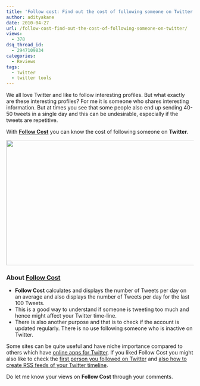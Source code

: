 ```yaml
---
title: 'Follow cost: Find out the cost of following someone on Twitter'
author: adityakane
date: 2010-04-27
url: /follow-cost-find-out-the-cost-of-following-someone-on-twitter/
views:
  - 378
dsq_thread_id:
  - 2947109834
categories:
  - Reviews
tags:
  - Twitter
  - twitter tools
---
```

We all love Twitter and like to follow interesting profiles. But what exactly are these interesting profiles? For me it is someone who shares interesting information. But at times you see that some people also end up sending 40-50 tweets in a single day and this can be undesirable, especially if the tweets are repetitive.

With **<a href="http://followcost.com" onclick="_gaq.push(['_trackEvent', 'outbound-article', 'http://followcost.com', 'Follow Cost']);" >Follow Cost</a>** you can know the cost of following someone on **Twitter**.

<a rel="attachment wp-att-24134" href="http://devilsworkshop.org/follow-cost-find-out-the-cost-of-following-someone-on-twitter/follow_cost_twitter/"><img class="aligncenter size-full wp-image-24134" title="follow_cost_twitter" src="http://cdn.devilsworkshop.org/files/2010/04/follow_cost_twitter.png" alt="" width="550" height="337" /></a>

### **About <a href="http://followcost.com" onclick="_gaq.push(['_trackEvent', 'outbound-article', 'http://followcost.com', 'Follow Cost']);" >Follow Cost</a>**

  * **Follow Cost** calculates and displays the number of Tweets per day on an average and also displays the number of Tweets per day for the last 100 Tweets.
  * This is a good way to understand if someone is tweeting too much and hence might affect your Twitter time-line.
  * There is also another purpose and that is to check if the account is updated regularly. There is no use following someone who is inactive on Twitter.

Some sites can be quite useful and have niche importance compared to others which have [online apps for Twitter][1]. If you liked Follow Cost you might also like to check the [first person you followed on Twitter][2] and [also how to create RSS feeds of your Twitter timeline][3].

Do let me know your views on **Follow Cost** through your comments.

 [1]: http://devilsworkshop.org/5-twitter-application-websites-which-you-need-to-try-out-part-ii/ "online apps for Twitter"
 [2]: http://devilsworkshop.org/whom-did-you-first-follow-on-twitter/ "first person you followed on Twitter"
 [3]: http://devilsworkshop.org/readtwit-looking-up-links-on-twitter-with-rss/ "also how to create RSS feeds of your Twitter timeline"
